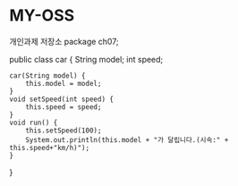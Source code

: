 # MY-OSS
개인과제 저장소
package ch07;

public class car {
	String model;
	int speed;
	
	car(String model) {
		this.model = model; 
	}
	void setSpeed(int speed) {
		this.speed = speed;
	}
	void run() {
		this.setSpeed(100);
		System.out.println(this.model + "가 달립니다.(시속:" + this.speed+"km/h)");
	}

}
